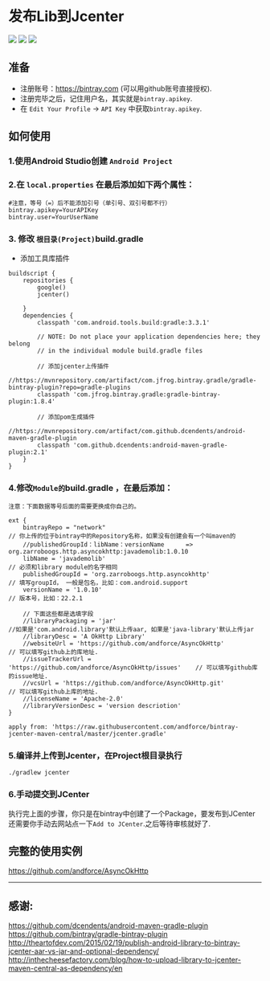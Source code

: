 # 发布Lib到Jcenter
![](https://img.shields.io/badge/Gradle-v5.4.1-red.svg)
![](https://img.shields.io/badge/Studio-v3.5.1-green.svg)
![](https://img.shields.io/badge/Java-7-blue.svg)

## 准备
+ 注册账号：https://bintray.com (可以用github账号直接授权).
+ 注册完毕之后，记住用户名，其实就是`bintray.apikey`.
+ 在 `Edit Your Profile` -> `API Key` 中获取`bintray.apikey`.

## 如何使用
### 1.使用Android Studio创建 `Android Project`
### 2.在 `local.properties` 在最后添加如下两个属性：
``` script
#注意，等号（=）后不能添加引号（单引号、双引号都不行）
bintray.apikey=YourAPIKey
bintray.user=YourUserName
```
### 3. 修改 `根目录(Project)`build.gradle
+ 添加工具库插件
``` script
buildscript {
    repositories {
        google()
        jcenter()

    }
    dependencies {
        classpath 'com.android.tools.build:gradle:3.3.1'

        // NOTE: Do not place your application dependencies here; they belong
        // in the individual module build.gradle files

        // 添加jcenter上传插件
        //https://mvnrepository.com/artifact/com.jfrog.bintray.gradle/gradle-bintray-plugin?repo=gradle-plugins
        classpath 'com.jfrog.bintray.gradle:gradle-bintray-plugin:1.8.4'

        // 添加pom生成插件
        //https://mvnrepository.com/artifact/com.github.dcendents/android-maven-gradle-plugin
        classpath 'com.github.dcendents:android-maven-gradle-plugin:2.1'
    }
}
```

### 4.修改`Module的`build.gradle ，在最后添加：
`注意：下面数据等号后面的需要更换成你自己的。`

``` script
ext {
    bintrayRepo = "network"                                             // 你上传的位于bintray中的Repository名称，如果没有创建会有一个叫maven的
    //publishedGroupId：libName：versionName      =>      org.zarroboogs.http.asyncokhttp:javademolib:1.0.10
    libName = 'javademolib'			                                    // 必须和library module的名字相同
    publishedGroupId = 'org.zarroboogs.http.asyncokhttp'                // 填写groupId， 一般是包名，比如：com.android.support
    versionName = '1.0.10'			                                    // 版本号，比如：22.2.1

    // 下面这些都是选填字段
    //libraryPackaging = 'jar'                                              //如果是'com.android.library'默认上传aar, 如果是'java-library'默认上传jar
    //libraryDesc = 'A OkHttp Library'
    //websiteUrl = 'https://github.com/andforce/AsyncOkHttp'		        // 可以填写github上的库地址.
    //issueTrackerUrl = 'https://github.com/andforce/AsyncOkHttp/issues'	// 可以填写github库的issue地址.
    //vcsUrl = 'https://github.com/andforce/AsyncOkHttp.git'		        // 可以填写github上库的地址.
    //licenseName = 'Apache-2.0'
    //libraryVersionDesc = 'version descriotion'
}

apply from: 'https://raw.githubusercontent.com/andforce/bintray-jcenter-maven-central/master/jcenter.gradle'
```

### [](https://github.com/andforce/bintray-jcenter-maven-central#5%E7%BC%96%E8%AF%91%E5%B9%B6%E4%B8%8A%E4%BC%A0%E5%88%B0jcenter)

### 5.编译并上传到Jcenter，在Project根目录执行
``` script
./gradlew jcenter
```
### 6.手动提交到JCenter
执行完上面的步骤，你只是在bintray中创建了一个Package，要发布到JCenter还需要你手动去网站点一下`Add to JCenter`.之后等待审核就好了.

## 完整的使用实例
https://github.com/andforce/AsyncOkHttp

---

## 感谢:
https://github.com/dcendents/android-maven-gradle-plugin
https://github.com/bintray/gradle-bintray-plugin
http://theartofdev.com/2015/02/19/publish-android-library-to-bintray-jcenter-aar-vs-jar-and-optional-dependency/
http://inthecheesefactory.com/blog/how-to-upload-library-to-jcenter-maven-central-as-dependency/en